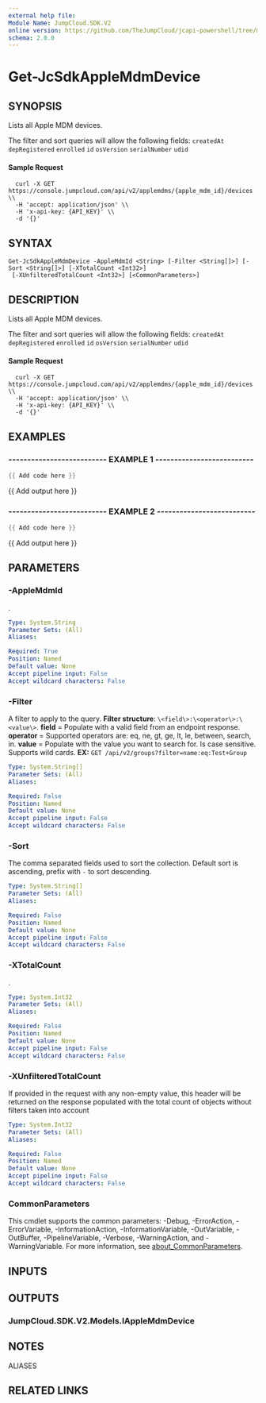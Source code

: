 ```yaml
---
external help file:
Module Name: JumpCloud.SDK.V2
online version: https://github.com/TheJumpCloud/jcapi-powershell/tree/master/SDKs/PowerShell/JumpCloud.SDK.V2/docs/exports/Get-JcSdkAppleMdmDevice.md
schema: 2.0.0
---
```


# Get-JcSdkAppleMdmDevice

## SYNOPSIS
Lists all Apple MDM devices.

The filter and sort queries will allow the following fields:
`createdAt`
`depRegistered`
`enrolled`
`id`
`osVersion`
`serialNumber`
`udid`

#### Sample Request
```
  curl -X GET https://console.jumpcloud.com/api/v2/applemdms/{apple_mdm_id}/devices \\
  -H 'accept: application/json' \\
  -H 'x-api-key: {API_KEY}' \\
  -d '{}'
```

## SYNTAX

```
Get-JcSdkAppleMdmDevice -AppleMdmId <String> [-Filter <String[]>] [-Sort <String[]>] [-XTotalCount <Int32>]
 [-XUnfilteredTotalCount <Int32>] [<CommonParameters>]
```

## DESCRIPTION
Lists all Apple MDM devices.

The filter and sort queries will allow the following fields:
`createdAt`
`depRegistered`
`enrolled`
`id`
`osVersion`
`serialNumber`
`udid`

#### Sample Request
```
  curl -X GET https://console.jumpcloud.com/api/v2/applemdms/{apple_mdm_id}/devices \\
  -H 'accept: application/json' \\
  -H 'x-api-key: {API_KEY}' \\
  -d '{}'
```

## EXAMPLES

### -------------------------- EXAMPLE 1 --------------------------
```powershell
{{ Add code here }}
```

{{ Add output here }}

### -------------------------- EXAMPLE 2 --------------------------
```powershell
{{ Add code here }}
```

{{ Add output here }}

## PARAMETERS

### -AppleMdmId
.

```yaml
Type: System.String
Parameter Sets: (All)
Aliases:

Required: True
Position: Named
Default value: None
Accept pipeline input: False
Accept wildcard characters: False
```

### -Filter
A filter to apply to the query.
**Filter structure**: `\<field\>:\<operator\>:\<value\>`.
**field** = Populate with a valid field from an endpoint response.
**operator** = Supported operators are: eq, ne, gt, ge, lt, le, between, search, in.
**value** = Populate with the value you want to search for.
Is case sensitive.
Supports wild cards.
**EX:** `GET /api/v2/groups?filter=name:eq:Test+Group`

```yaml
Type: System.String[]
Parameter Sets: (All)
Aliases:

Required: False
Position: Named
Default value: None
Accept pipeline input: False
Accept wildcard characters: False
```

### -Sort
The comma separated fields used to sort the collection.
Default sort is ascending, prefix with `-` to sort descending.

```yaml
Type: System.String[]
Parameter Sets: (All)
Aliases:

Required: False
Position: Named
Default value: None
Accept pipeline input: False
Accept wildcard characters: False
```

### -XTotalCount
.

```yaml
Type: System.Int32
Parameter Sets: (All)
Aliases:

Required: False
Position: Named
Default value: None
Accept pipeline input: False
Accept wildcard characters: False
```

### -XUnfilteredTotalCount
If provided in the request with any non-empty value, this header will be returned on the response populated with the total count of objects without filters taken into account

```yaml
Type: System.Int32
Parameter Sets: (All)
Aliases:

Required: False
Position: Named
Default value: None
Accept pipeline input: False
Accept wildcard characters: False
```

### CommonParameters
This cmdlet supports the common parameters: -Debug, -ErrorAction, -ErrorVariable, -InformationAction, -InformationVariable, -OutVariable, -OutBuffer, -PipelineVariable, -Verbose, -WarningAction, and -WarningVariable. For more information, see [about_CommonParameters](http://go.microsoft.com/fwlink/?LinkID=113216).

## INPUTS

## OUTPUTS

### JumpCloud.SDK.V2.Models.IAppleMdmDevice

## NOTES

ALIASES

## RELATED LINKS

